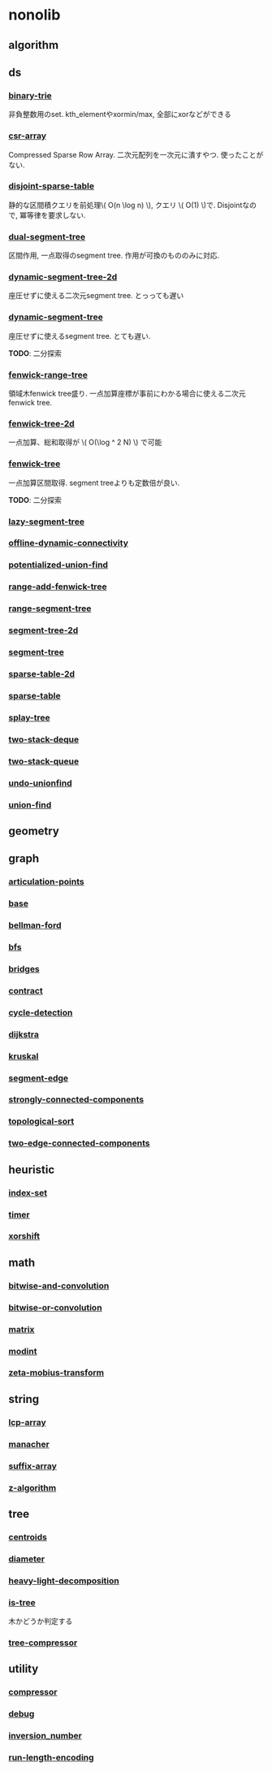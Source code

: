 # nonolib
## algorithm
## ds
### [binary-trie](./binary-trie.md)
非負整数用のset. kth_elementやxormin/max, 全部にxorなどができる
### [csr-array](./csr-array.md)
Compressed Sparse Row Array. 二次元配列を一次元に潰すやつ. 使ったことがない.
### [disjoint-sparse-table](./disjoint-sparse-table.md)
静的な区間積クエリを前処理\\( O(n \log n) \\), クエリ \\( O(1) \\)で. Disjointなので, 冪等律を要求しない.
### [dual-segment-tree](./dual-segment-tree.md)
区間作用, 一点取得のsegment tree. 作用が可換のもののみに対応.
### [dynamic-segment-tree-2d](./dynamic-segment-tree-2d.md)
座圧せずに使える二次元segment tree. とっっても遅い
### [dynamic-segment-tree](./dynamic-segment-tree.md)
座圧せずに使えるsegment tree. とても遅い.

**TODO**: 二分探索
### [fenwick-range-tree](./fenwick-range-tree.md)
領域木fenwick tree盛り. 一点加算座標が事前にわかる場合に使える二次元 fenwick tree.
### [fenwick-tree-2d](./fenwick-tree-2d.md)
一点加算、総和取得が \\( O(\log ^ 2 N) \\) で可能
### [fenwick-tree](./fenwick-tree.md)
一点加算区間取得. segment treeよりも定数倍が良い.

**TODO**: 二分探索
### [lazy-segment-tree](./lazy-segment-tree.md)
### [offline-dynamic-connectivity](./offline-dynamic-connectivity.md)
### [potentialized-union-find](./potentialized-union-find.md)
### [range-add-fenwick-tree](./range-add-fenwick-tree.md)
### [range-segment-tree](./range-segment-tree.md)
### [segment-tree-2d](./segment-tree-2d.md)
### [segment-tree](./segment-tree.md)
### [sparse-table-2d](./sparse-table-2d.md)
### [sparse-table](./sparse-table.md)
### [splay-tree](./splay-tree.md)
### [two-stack-deque](./two-stack-deque.md)
### [two-stack-queue](./two-stack-queue.md)
### [undo-unionfind](./undo-unionfind.md)
### [union-find](./union-find.md)
## geometry
## graph
### [articulation-points](./articulation-points.md)
### [base](./base.md)
### [bellman-ford](./bellman-ford.md)
### [bfs](./bfs.md)
### [bridges](./bridges.md)
### [contract](./contract.md)
### [cycle-detection](./cycle-detection.md)
### [dijkstra](./dijkstra.md)
### [kruskal](./kruskal.md)
### [segment-edge](./segment-edge.md)
### [strongly-connected-components](./strongly-connected-components.md)
### [topological-sort](./topological-sort.md)
### [two-edge-connected-components](./two-edge-connected-components.md)
## heuristic
### [index-set](./index-set.md)
### [timer](./timer.md)
### [xorshift](./xorshift.md)
## math
### [bitwise-and-convolution](./bitwise-and-convolution.md)
### [bitwise-or-convolution](./bitwise-or-convolution.md)
### [matrix](./matrix.md)
### [modint](./modint.md)
### [zeta-mobius-transform](./zeta-mobius-transform.md)
## string
### [](./.md)
### [lcp-array](./lcp-array.md)
### [manacher](./manacher.md)
### [suffix-array](./suffix-array.md)
### [z-algorithm](./z-algorithm.md)
## tree
### [centroids](./centroids.md)
### [diameter](./diameter.md)
### [heavy-light-decomposition](./heavy-light-decomposition.md)
### [is-tree](./is-tree.md)
木かどうか判定する
### [tree-compressor](./tree-compressor.md)
## utility
### [compressor](./compressor.md)
### [debug](./debug.md)
### [inversion_number](./inversion_number.md)
### [run-length-encoding](./run-length-encoding.md)
